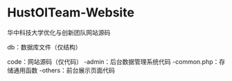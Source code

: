 # HustOITeam-Website
华中科技大学优化与创新团队网站源码

db：数据库文件（仅结构）

code：网站源码（仅代码）
-admin：后台数据管理系统代码
-common.php：存储通用函数
-others：前台展示页面代码